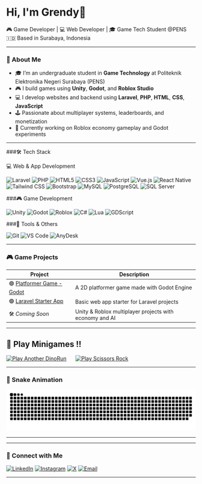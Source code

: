 <h1>Hi, I'm Grendy👋</h1>

<p>
  🎮 Game Developer | 💻 Web Developer | 🎓 Game Tech Student @PENS 🇮🇩 Based in Surabaya, Indonesia
</p>

---

### 🧠 About Me

- 🎓 I’m an undergraduate student in **Game Technology** at Politeknik Elektronika Negeri Surabaya (PENS)
- 🎮 I build games using **Unity**, **Godot**, and **Roblox Studio**
- 💻 I develop websites and backend using **Laravel**, **PHP**, **HTML**, **CSS**, **JavaScript**
- 🕹️ Passionate about multiplayer systems, leaderboards, and monetization
- 🔭 Currently working on Roblox economy gameplay and Godot experiments

---


###🛠️ Tech Stack

💻 Web & App Development
<p align="left"> <img src="https://img.shields.io/badge/Laravel-FF2D20?style=flat&logo=laravel&logoColor=white" alt="Laravel"/> <img src="https://img.shields.io/badge/PHP-777BB4?style=flat&logo=php&logoColor=white" alt="PHP"/> <img src="https://img.shields.io/badge/HTML5-E34F26?style=flat&logo=html5&logoColor=white" alt="HTML5"/> <img src="https://img.shields.io/badge/CSS3-1572B6?style=flat&logo=css3&logoColor=white" alt="CSS3"/> <img src="https://img.shields.io/badge/JavaScript-F7DF1E?style=flat&logo=javascript&logoColor=black" alt="JavaScript"/> <img src="https://img.shields.io/badge/Vue.js-4FC08D?style=flat&logo=vue.js&logoColor=white" alt="Vue.js"/> <img src="https://img.shields.io/badge/React%20Native-61DAFB?style=flat&logo=react&logoColor=black" alt="React Native"/> <img src="https://img.shields.io/badge/TailwindCSS-38B2AC?style=flat&logo=tailwind-css&logoColor=white" alt="Tailwind CSS"/> <img src="https://img.shields.io/badge/Bootstrap-563D7C?style=flat&logo=bootstrap&logoColor=white" alt="Bootstrap"/> <img src="https://img.shields.io/badge/MySQL-4479A1?style=flat&logo=mysql&logoColor=white" alt="MySQL"/> <img src="https://img.shields.io/badge/PostgreSQL-336791?style=flat&logo=postgresql&logoColor=white" alt="PostgreSQL"/> <img src="https://img.shields.io/badge/SQL%20Server-CC2927?style=flat&logo=microsoftsqlserver&logoColor=white" alt="SQL Server"/> </p>

###🎮 Game Development
<p align="left"> <img src="https://img.shields.io/badge/Unity-000000?style=flat&logo=unity&logoColor=white" alt="Unity"/> <img src="https://img.shields.io/badge/Godot-478CBF?style=flat&logo=godot-engine&logoColor=white" alt="Godot"/> <img src="https://img.shields.io/badge/Roblox-000000?style=flat&logo=roblox&logoColor=white" alt="Roblox"/> <img src="https://img.shields.io/badge/C%23-239120?style=flat&logo=c-sharp&logoColor=white" alt="C#"/> <img src="https://img.shields.io/badge/Lua-000080?style=flat&logo=lua&logoColor=white" alt="Lua"/> <img src="https://img.shields.io/badge/GDScript-478CBF?style=flat&logo=godot-engine&logoColor=white" alt="GDScript"/> </p>

###🧰 Tools & Others
<p align="left"> <img src="https://img.shields.io/badge/Git-F05032?style=flat&logo=git&logoColor=white" alt="Git"/> <img src="https://img.shields.io/badge/VS%20Code-007ACC?style=flat&logo=visual-studio-code&logoColor=white" alt="VS Code"/> <img src="https://img.shields.io/badge/AnyDesk-EF443B?style=flat&logo=anydesk&logoColor=white" alt="AnyDesk"/> </p>

---

### 🎮 Game Projects

| Project | Description |
|--------|-------------|
| 🟣 [Platformer Game - Godot](https://github.com/grendyaditya/project-game-platformer-godot) | A 2D platformer game made with Godot Engine |
| 🟢 [Laravel Starter App](https://github.com/grendyaditya/my-laravel-app) | Basic web app starter for Laravel projects |
| 🛠️ *Coming Soon* | Unity & Roblox multiplayer projects with economy and AI


---

## 🎲 Play Minigames !!

<p align="center">

[![Play Another DinoRun](https://img.shields.io/badge/Play%20Another%20DinoRun-blue?style=for-the-badge)](https://grendyaditya.github.io/another-dinorun) &nbsp;&nbsp;&nbsp;&nbsp; [![Play Scissors Rock](https://img.shields.io/badge/Play%20Scissors%20Rock-blue?style=for-the-badge)](https://grendyaditya.github.io/rock-paper-scissors)

</p>


---

### 🐍 Snake Animation

<p align="center">
  <img src="https://raw.githubusercontent.com/Platane/snk/output/github-contribution-grid-snake.svg" alt="Snake animation" />
</p>

---


---

### 🤝 Connect with Me
[![LinkedIn](https://img.shields.io/badge/LinkedIn-0077B5?style=flat&logo=linkedin&logoColor=white)](https://www.linkedin.com/in/grendyadityapangestu)
[![Instagram](https://img.shields.io/badge/Instagram-E4405F?style=flat&logo=instagram&logoColor=white)](https://instagram.com/grendypangestu)
[![X](https://img.shields.io/badge/X-000000?style=flat&logo=x&logoColor=white)](https://x.com/grendypangestu)
[![Email](https://img.shields.io/badge/Gmail-D14836?style=flat&logo=gmail&logoColor=white)](mailto:grendyadityapangestu@gmail.com)


---
